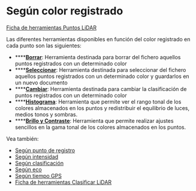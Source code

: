 # Según color registrado

[Ficha de herramientas Puntos LiDAR](/mdtopx/fichas-de-herramientas/ficha-de-herramientas-puntos-lidar/)

Las diferentes herramientas disponibles en función del color registrado en cada punto son las siguientes:

* \*\*\*\*[**Borrar**](borrar-segun-color-registrado.md): Herramienta destinada para borrar del fichero aquellos puntos registrados con un determinado color
* \*\*\*\*[**Seleccionar**](seleccionar-segun-color-registrado.md): Herramienta destinada para seleccionar del fichero aquellos puntos registrados con un determinado color y guardarlos en un nuevo documento
* \*\*\*\*[**Cambiar**](cambiar-segun-color-registrado.md): Herramienta destinada para cambiar la clasificación de puntos registrados con un determinado color
* \*\*\*\*[**Histograma**](../../herramientas-para-imagenes/histograma.md): Herramienta que permite ver el rango tonal de los colores almacenados en los puntos y redistribuir el equilibrio de luces, medios tonos y sombras.
* \*\*\*\*[**Brillo y Contraste**](../../herramientas-para-imagenes/brillo-y-contraste.md): Herramienta que permite realizar ajustes sencillos en la gama tonal de los colores almacenados en los puntos.

 Vea también:

* [Según punto de registro](/mdtopx/modulo-laser/segun-punto-de-registro/)
* [Según intensidad](/mdtopx/modulo-laser/segun-intensidad/)
* [Según clasificación](../segun-clasificacion-lidar/)
* [Según eco](../segun-eco-lidar/)
* [Según tiempo GPS](/mdtopx/modulo-laser/segun-tiempo-gps/)
* [Ficha de herramientas Clasificar LiDAR](/mdtopx/fichas-de-herramientas/ficha-de-herramientas-clasificar-lidar.md)

